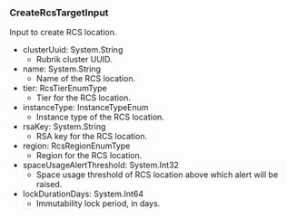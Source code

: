 ### CreateRcsTargetInput
Input to create RCS location.

- clusterUuid: System.String
  - Rubrik cluster UUID.
- name: System.String
  - Name of the RCS location.
- tier: RcsTierEnumType
  - Tier for the RCS location.
- instanceType: InstanceTypeEnum
  - Instance type of the RCS location.
- rsaKey: System.String
  - RSA key for the RCS location.
- region: RcsRegionEnumType
  - Region for the RCS location.
- spaceUsageAlertThreshold: System.Int32
  - Space usage threshold of RCS location above which alert will be raised.
- lockDurationDays: System.Int64
  - Immutability lock period, in days.
